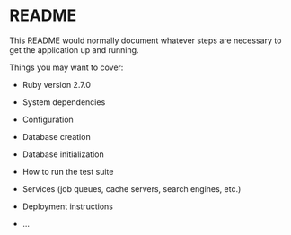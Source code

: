 # README

This README would normally document whatever steps are necessary to get the
application up and running.

Things you may want to cover:

* Ruby version
2.7.0
* System dependencies

* Configuration

* Database creation

* Database initialization

* How to run the test suite

* Services (job queues, cache servers, search engines, etc.)

* Deployment instructions

* ...
